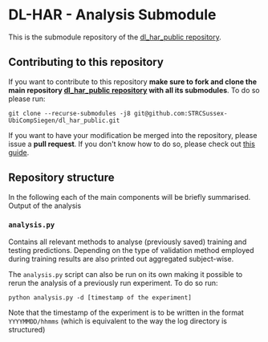 # DL-HAR - Analysis Submodule

This is the submodule repository of the [dl_har_public repository](https://github.com/STRCSussex-UbiCompSiegen/dl_har_public).

## Contributing to this repository

If you want to contribute to this repository **make sure to fork and clone the main repository [dl_har_public repository](https://github.com/STRCSussex-UbiCompSiegen/dl_har_public) with all its submodules**. To do so please run:

```
git clone --recurse-submodules -j8 git@github.com:STRCSussex-UbiCompSiegen/dl_har_public.git
```
If you want to have your modification be merged into the repository, please issue a **pull request**. If you don't know how to do so, please check out [this guide](https://jarv.is/notes/how-to-pull-request-fork-github/).

## Repository structure
In the following each of the main components will be briefly summarised. Output of the analysis 

### ```analysis.py```
Contains all relevant methods to analyse (previously saved) training and testing predictions. Depending on the type of validation method employed during training results are also printed out aggregated subject-wise.

The ```analysis.py``` script can also be run on its own making it possible to rerun the analysis of a previously run experiment. To do so run:

```python analysis.py -d [timestamp of the experiment]```

Note that the timestamp of the experiment is to be written in the format ```YYYYMMDD/hhmms``` (which is equivalent to the way the log directory is structured)
